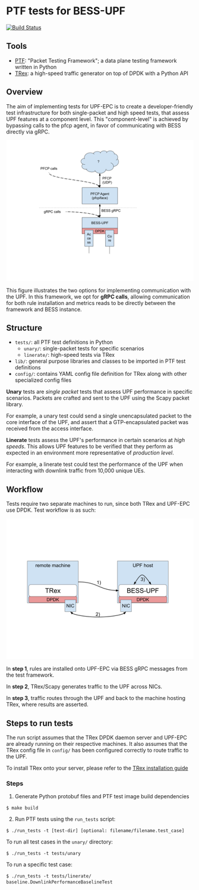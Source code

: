 # PTF tests for BESS-UPF

[![Build Status](https://jenkins.onosproject.org/buildStatus/icon?job=bess-upf-linerate-tests&subject=Linerate+Tests)](https://jenkins.onosproject.org/job/bess-upf-linerate-tests/)

## Tools
* [PTF](https://github.com/p4lang/PTF): "Packet Testing Framework"; a
data plane testing framework written in Python
* [TRex](https://github.com/cisco-system-traffic-generator/trex-core): a
high-speed traffic generator on top of DPDK with a Python API

## Overview

The aim of implementing tests for UPF-EPC is to create a
developer-friendly test infrastructure for both single-packet and high
speed tests, that assess UPF features at a component level. This
"component-level" is achieved by bypassing calls to the pfcp agent, in
favor of communicating with BESS directly via gRPC.

![Routes](docs/upf-access.svg)

This figure illustrates the two options for implementing communication
with the UPF. In this framework, we opt for **gRPC calls**, allowing
communication for both rule installation and metrics reads to be
directly between the framework and BESS instance.

## Structure
* `tests/`: all PTF test definitions in Python
    * `unary/`: single-packet tests for specific scenarios
    * `linerate/`: high-speed tests via TRex
* `lib/`: general purpose libraries and classes to be imported
in PTF test definitions
* `config/`: contains YAML config file definition for TRex along with other
specialized config files

**Unary** tests are *single packet* tests that assess UPF
performance in specific scenarios. Packets are crafted and sent to the
UPF using the Scapy packet library.

For example, a unary test could send a single unencapsulated packet to
the core interface of the UPF, and assert that a GTP-encapsulated packet
was received from the access interface.

**Linerate** tests assess the UPF's performance in certain scenarios at
*high speeds*.  This allows UPF features to be verified that they
perform as expected in an environment more representative of *production
level*.

For example, a linerate test could test the performance of the UPF when
interacting with downlink traffic from 10,000 unique UEs.



## Workflow
Tests require two separate machines to run, since both TRex and UPF-EPC
use DPDK. Test workflow is as such:

![Test](docs/test-run.svg)

In **step 1**, rules are installed onto UPF-EPC via BESS gRPC messages
from the test framework.

In **step 2**, TRex/Scapy generates traffic to the UPF across NICs.

In **step 3**, traffic routes through the UPF and back to the machine hosting TRex, where results are asserted.

## Steps to run tests
The run script assumes that the TRex DPDK daemon server and UPF-EPC are already
running on their respective machines. It also assumes that the TRex config file
in `config/` has been configured correctly to route traffic to the UPF.

To install TRex onto your server, please refer to the [TRex installation
guide](https://trex-tgn.cisco.com/trex/doc/trex_manual.html#_download_and_installation)

### Steps
1. Generate Python protobuf files and PTF test image build dependencies
```console
$ make build
```
2. Run PTF tests using the `run_tests` script:
```console
$ ./run_tests -t [test-dir] [optional: filename/filename.test_case]
```
To run all test cases in the `unary/` directory:
```console
$ ./run_tests -t tests/unary
```
To run a specific test case:
```console
$ ./run_tests -t tests/linerate/ baseline.DownlinkPerformanceBaselineTest
```

